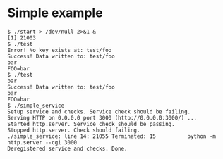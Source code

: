 # Simple example

	$ ./start > /dev/null 2>&1 &
	[1] 21003
	$ ./test
	Error! No key exists at: test/foo
	Success! Data written to: test/foo
	bar
	FOO=bar
	$ ./test
	bar
	Success! Data written to: test/foo
	bar
	FOO=bar
	$ ./simple_service
	Setup service and checks. Service check should be failing.
	Serving HTTP on 0.0.0.0 port 3000 (http://0.0.0.0:3000/) ...
	Started http.server. Service check should be passing.
	Stopped http.server. Check should failing.
	./simple_service: line 14: 21055 Terminated: 15          python -m http.server --cgi 3000
	Deregistered service and checks. Done.
